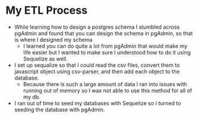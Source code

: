 # My ETL Process
- While learning how to design a postgres schema I stumbled across pgAdmin and found that you can design the schema in pgAdmin, so that is where I designed my schema
  - I learned you can do quite a lot from pgAdmin that would make my life easier but I wanted to make sure I understood how to do it using Sequelize as well.
- I set up sequalize so that I could read the csv files, convert them to javascript object using csv-parser, and then add each object to the database.
  - Because there is such a large amount of data I ran into issues with running out of memory so I was not able to use this method for all of my db.
- I ran out of time to seed my databases with Sequelize so I turned to seeding the database with pgAdmin.